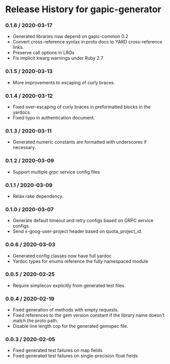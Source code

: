 # Release History for gapic-generator

### 0.1.6 / 2020-03-17

* Generated libraries now depend on gapic-common 0.2
* Convert cross-reference syntax in proto docs to YARD cross-reference links.
* Preserve call options in LROs
* Fix implicit kwarg warnings under Ruby 2.7

### 0.1.5 / 2020-03-13

* More improvements to escaping of curly braces.

### 0.1.4 / 2020-03-12

* Fixed over-escaping of curly braces in preformatted blocks in the yardocs.
* Fixed typo in authentication document.

### 0.1.3 / 2020-03-11

* Generated numeric constants are formatted with underscores if necessary.

### 0.1.2 / 2020-03-09

* Support multiple grpc service config files

### 0.1.1 / 2020-03-09

* Relax rake dependency.

### 0.1.0 / 2020-03-07

* Generate default timeout and retry configs based on GRPC service configs.
* Send x-goog-user-project header based on quota_project_id.

### 0.0.6 / 2020-03-03

* Generated config classes now have full yardoc
* Yardoc types for enums reference the fully namespaced module

### 0.0.5 / 2020-02-25

* Require simplecov explicitly from generated test files

### 0.0.4 / 2020-02-19

* Fixed generation of methods with empty requests.
* Fixed references to the gem version constant if the library name doesn't match the proto path.
* Disable line length cop for the generated gemspec file.

### 0.0.3 / 2020-02-05

* Fixed generated test failures on map fields
* Fixed generated test failures on single-precision float fields
